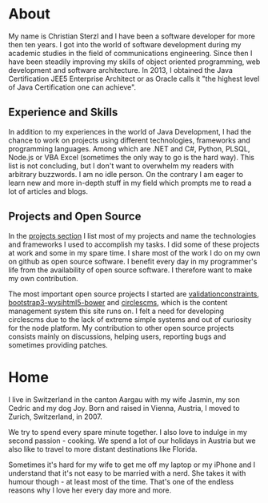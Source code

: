 # About

My name is Christian Sterzl and I have been a software developer for more then ten years. I got into the world of software development during my academic studies in the field of communications engineering. Since then I have been steadily improving my skills of object oriented programming, web development and software architecture. In 2013, I obtained the Java Certification JEE5 Enterprise Architect or as Oracle calls it "the highest level of Java Certification one can achieve".

## Experience and Skills 

In addition to my experiences in the world of Java Development, I had the chance to work on projects using different technologies, frameworks and programming languages. Among which are .NET and C#, Python, PLSQL, Node.js or VBA Excel (sometimes the only way to go is the hard way). This list is not concluding, but I don't want to overwhelm my readers with arbitrary buzzwords. I am no idle person. On the contrary I am eager to learn new and more in-depth stuff in my field which prompts me to read a lot of articles and blogs.

## Projects and Open Source

In the [projects section](#!/projects) I list most of my projects and name the technologies and frameworks I used to accomplish my tasks. I did some of these projects at work and some in my spare time. I share most of the work I do on my own on github as open source software. I benefit every day in my programmer's life from the availability of open source software. I therefore want to make my own contribution.

The most important open source projects I started are [validationconstraints](http://waxolunist.github.io/validationconstraints/), [bootstrap3-wysihtml5-bower](https://github.com/Waxolunist/bootstrap3-wysihtml5-bower) and [circlescms](https://github.com/Waxolunist/circlescms), which is the content management system this site runs on. I felt a need for developing circlescms due to the lack of extreme simple systems and out of curiosity for the node platform.  My contribution to other open source projects consists mainly on discussions, helping users, reporting bugs and sometimes providing patches.

# Home

I live in Switzerland in the canton Aargau with my wife Jasmin, my son Cedric and my dog Joy. Born and raised in Vienna, Austria, I moved to Zurich, Switzerland, in 2007.

We try to spend every spare minute together. I also love to indulge in my second passion - cooking. We spend a lot of our holidays in Austria but we also like to travel to more distant destinations like Florida.

Sometimes it's hard for my wife to get me off my laptop or my iPhone and I understand that it's not easy to be married with a nerd. She takes it with humour though - at least most of the time. That's one of the endless reasons why I love her every day more and more.

